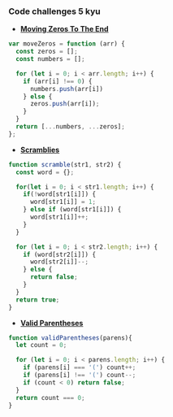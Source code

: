 ### Code challenges 5 kyu

* __[Moving Zeros To The End](https://www.codewars.com/kata/52597aa56021e91c93000cb0/train/javascript/)__
```javascript
var moveZeros = function (arr) {
  const zeros = [];
  const numbers = [];

  for (let i = 0; i < arr.length; i++) {
    if (arr[i] !== 0) {
      numbers.push(arr[i])
    } else {
      zeros.push(arr[i]);
    }
  }
  return [...numbers, ...zeros];
};
```

* __[Scramblies](https://www.codewars.com/kata/55c04b4cc56a697bb0000048/train/javascript)__
```javascript
function scramble(str1, str2) {
  const word = {};

  for(let i = 0; i < str1.length; i++) {
    if(!word[str1[i]]) {
      word[str1[i]] = 1;
    } else if (word[str1[i]]) {
      word[str1[i]]++;
    }
  }

  for (let i = 0; i < str2.length; i++) {
    if (word[str2[i]]) {
      word[str2[i]]--;
    } else {
      return false;
    }
  }
  return true;
}
```

* __[Valid Parentheses](https://www.codewars.com/kata/valid-parentheses/train/javascript/)__
```javascript
function validParentheses(parens){
  let count = 0;

  for (let i = 0; i < parens.length; i++) {
    if (parens[i] === '(') count++;
    if (parens[i] !== '(') count--;
    if (count < 0) return false;
  }
  return count === 0;
}
```
